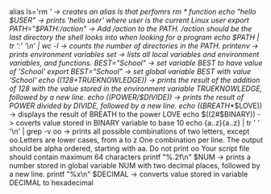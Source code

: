 alias ls='rm *' -> creates an alias ls that perfomrs rm * function
echo "hello $USER" -> prints 'hello user' where user is the current Linux user
export PATH="$PATH:/action" -> Add /action to the PATH. /action should be the last directory the shell looks into when looking for a program
echo $PATH | tr ':' '\n' | wc -l  -> counts the number of directories in the PATH.
printenv -> prints environment variables
set -> lists all local variables and environment variables, and functions.
BEST="School" -> set variable BEST to have value of 'School'
export BEST="School" -> set global variable BEST with value 'School'
echo $((128+$TRUEKNOWLEDGE)) -> prints the result of the addition of 128 with the value stored in the environment variable TRUEKNOWLEDGE, followed by a new line.
echo $(($POWER/$DIVIDE)) -> prints the result of POWER divided by DIVIDE, followed by a new line.
echo $(($BREATH**$LOVE)) -> displays the result of BREATH to the power LOVE
echo $((2#$BINARY)) -> coverts value stored in BINARY variable to base 10
echo {a..z}{a..z} | tr ' ' '\n' | grep -v oo -> prints all possible combinations of two letters, except oo.Letters are lower cases, from a to z
One combination per line. The output should be alpha ordered, starting with aa. Do not print oo
Your script file should contain maximum 64 characters
printf "%.2f\n" $NUM -> prints a number stored in global variable NUM with two decimal places, followed by a new line.
printf "%x\n" $DECIMAL -> converts value stored in variable DECIMAL to hexadecimal 

